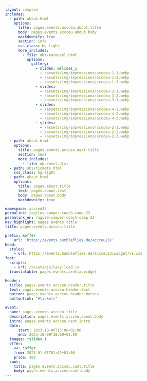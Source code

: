 ```yaml
---
layout: compose
includes:
  - path: about.html 
    options:
      title: pages.events.accceu.about.title
      body: pages.events.accceu.about.body
      markdownify: true
      section: info
      css_class: bg-light
      more_includes:
        - file: obs/carousel.html
          options:
            gallery:
              - slides: &slides_1
                - /assets/img/impressions/accceu-1-1.webp
                - /assets/img/impressions/accceu-1-2.webp
                - /assets/img/impressions/accceu-1-3.webp
              - slides:
                - /assets/img/impressions/accceu-3-1.webp
                - /assets/img/impressions/accceu-3-2.webp
                - /assets/img/impressions/accceu-3-3.webp
              - slides:
                - /assets/img/impressions/accceu-4-1.webp
                - /assets/img/impressions/accceu-4-2.webp
                - /assets/img/impressions/accceu-4-3.webp
              - slides:
                - /assets/img/impressions/accceu-2-1.webp
                - /assets/img/impressions/accceu-2-2.webp
                - /assets/img/impressions/accceu-2-3.webp
  - path: about.html 
    options:
      title: pages.events.accceu.next.title
      section: next
      more_includes:
        - file: obs/next.html
  - path: obs/tickets.html
    css_class: bg-light
  - path: about.html
    options:
      title: pages.about.title
      text: pages.about.text
      body: pages.about.body
      markdownify: true

namespace: accceu23
permalink: /agiles-camper-coach-camp-23
permalink_en: /agile-camper-coach-camp-23
nav_highlight: pages.events.title
title: pages.events.accceu.title

pretix: &offer
    url: 'https://events.bumbleflies.de/accceu23/'
head:
  styles:
    - url: https://events.bumbleflies.de/accceu23/widget/v1.css
foot:  
  scripts:
    - url: /assets/js/lazy-load.js
  translatable: pages.events.pretix.widget

header:
  title: pages.events.accceu.header.title
  text: pages.events.accceu.header.text
  button: pages.events.accceu.header.button
  buttonlink: "#tickets"

event: 
  name: pages.events.accceu.title
  description: pages.events.accceu.about.body
  intro: pages.events.accceu.next.intro
  date:
      start: 2023-10-06T13:00+01:00
      end: 2023-10-09T18:00+01:00
  images: *slides_1
  offer: 
    <<: *offer
    from: 2023-01-01T01:02+01:00
    price: 100
  cant:
    title: pages.events.accceu.cant.title
    body: pages.events.accceu.cant.body
---
```

